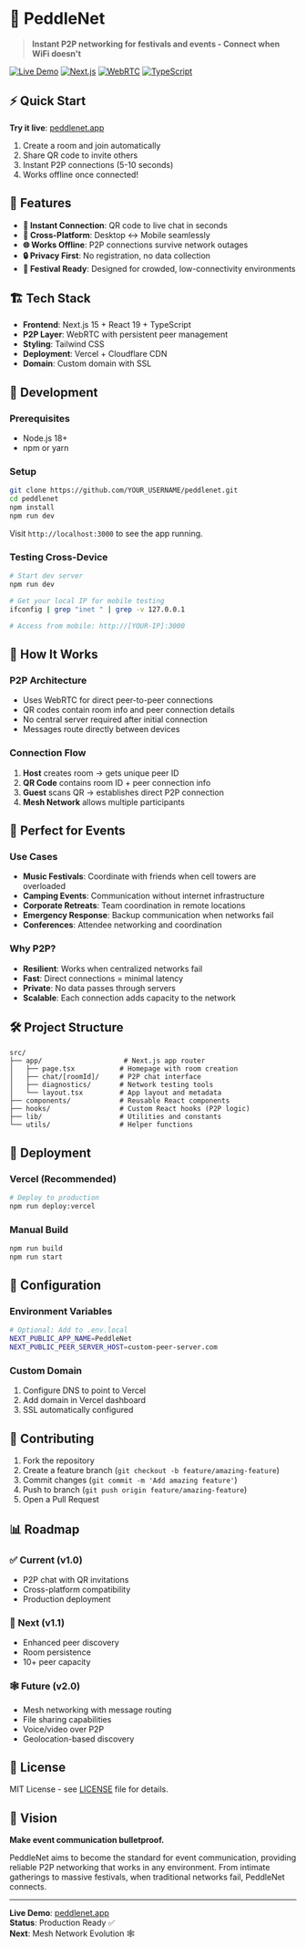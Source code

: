 # 🎵 PeddleNet

> **Instant P2P networking for festivals and events - Connect when WiFi doesn't**

[![Live Demo](https://img.shields.io/badge/Live-Demo-purple?style=for-the-badge)](https://peddlenet.app)
[![Next.js](https://img.shields.io/badge/Next.js-15-black?style=for-the-badge&logo=next.js)](https://nextjs.org/)
[![WebRTC](https://img.shields.io/badge/WebRTC-P2P-green?style=for-the-badge)](https://webrtc.org/)
[![TypeScript](https://img.shields.io/badge/TypeScript-5-blue?style=for-the-badge&logo=typescript)](https://www.typescriptlang.org/)

## ⚡ Quick Start

**Try it live**: [peddlenet.app](https://peddlenet.app)

1. Create a room and join automatically
2. Share QR code to invite others  
3. Instant P2P connections (5-10 seconds)
4. Works offline once connected!

## 🌟 Features

- **🚀 Instant Connection**: QR code to live chat in seconds
- **📱 Cross-Platform**: Desktop ↔ Mobile seamlessly  
- **🌐 Works Offline**: P2P connections survive network outages
- **🔒 Privacy First**: No registration, no data collection
- **🎪 Festival Ready**: Designed for crowded, low-connectivity environments

## 🏗️ Tech Stack

- **Frontend**: Next.js 15 + React 19 + TypeScript
- **P2P Layer**: WebRTC with persistent peer management
- **Styling**: Tailwind CSS
- **Deployment**: Vercel + Cloudflare CDN
- **Domain**: Custom domain with SSL

## 🚀 Development

### Prerequisites
- Node.js 18+
- npm or yarn

### Setup
```bash
git clone https://github.com/YOUR_USERNAME/peddlenet.git
cd peddlenet
npm install
npm run dev
```

Visit `http://localhost:3000` to see the app running.

### Testing Cross-Device
```bash
# Start dev server
npm run dev

# Get your local IP for mobile testing
ifconfig | grep "inet " | grep -v 127.0.0.1

# Access from mobile: http://[YOUR-IP]:3000
```

## 📱 How It Works

### P2P Architecture
- Uses WebRTC for direct peer-to-peer connections
- QR codes contain room info and peer connection details
- No central server required after initial connection
- Messages route directly between devices

### Connection Flow
1. **Host** creates room → gets unique peer ID
2. **QR Code** contains room ID + peer connection info
3. **Guest** scans QR → establishes direct P2P connection
4. **Mesh Network** allows multiple participants

## 🎪 Perfect for Events

### Use Cases
- **Music Festivals**: Coordinate with friends when cell towers are overloaded
- **Camping Events**: Communication without internet infrastructure  
- **Corporate Retreats**: Team coordination in remote locations
- **Emergency Response**: Backup communication when networks fail
- **Conferences**: Attendee networking and coordination

### Why P2P?
- **Resilient**: Works when centralized networks fail
- **Fast**: Direct connections = minimal latency
- **Private**: No data passes through servers
- **Scalable**: Each connection adds capacity to the network

## 🛠️ Project Structure

```
src/
├── app/                    # Next.js app router
│   ├── page.tsx           # Homepage with room creation
│   ├── chat/[roomId]/     # P2P chat interface
│   ├── diagnostics/       # Network testing tools
│   └── layout.tsx         # App layout and metadata
├── components/            # Reusable React components
├── hooks/                 # Custom React hooks (P2P logic)
├── lib/                   # Utilities and constants
└── utils/                 # Helper functions
```

## 🚢 Deployment

### Vercel (Recommended)
```bash
# Deploy to production
npm run deploy:vercel
```

### Manual Build
```bash
npm run build
npm run start
```

## 🔧 Configuration

### Environment Variables
```bash
# Optional: Add to .env.local
NEXT_PUBLIC_APP_NAME=PeddleNet
NEXT_PUBLIC_PEER_SERVER_HOST=custom-peer-server.com
```

### Custom Domain
1. Configure DNS to point to Vercel
2. Add domain in Vercel dashboard
3. SSL automatically configured

## 🤝 Contributing

1. Fork the repository
2. Create a feature branch (`git checkout -b feature/amazing-feature`)
3. Commit changes (`git commit -m 'Add amazing feature'`)
4. Push to branch (`git push origin feature/amazing-feature`)
5. Open a Pull Request

## 📊 Roadmap

### ✅ Current (v1.0)
- P2P chat with QR invitations
- Cross-platform compatibility
- Production deployment

### 🔄 Next (v1.1) 
- Enhanced peer discovery
- Room persistence
- 10+ peer capacity

### 🕸️ Future (v2.0)
- Mesh networking with message routing
- File sharing capabilities
- Voice/video over P2P
- Geolocation-based discovery

## 📄 License

MIT License - see [LICENSE](LICENSE) file for details.

## 🎯 Vision

**Make event communication bulletproof.**

PeddleNet aims to become the standard for event communication, providing reliable P2P networking that works in any environment. From intimate gatherings to massive festivals, when traditional networks fail, PeddleNet connects.

---

**Live Demo**: [peddlenet.app](https://peddlenet.app)  
**Status**: Production Ready ✅  
**Next**: Mesh Network Evolution 🕸️
